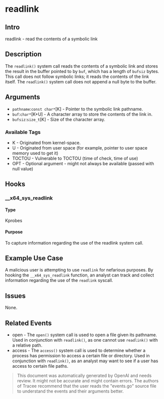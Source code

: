 
# readlink

## Intro
readlink - read the contents of a symbolic link

## Description
The `readlink()` system call reads the contents of a symbolic link and stores the 
result in the buffer pointed to by `buf`, which has a length of `bufsiz` bytes. 
This call does not follow symbolic links; it reads the contents of the link itself. 
The `readlink()` system call does not append a null byte to the buffer. 

## Arguments
* `pathname`:`const char*`[K] - Pointer to the symbolic link pathname.
* `buf`:`char*`[K+U] - A character array to store the contents of the link in.
* `bufsiz`:`size_t`[K] - Size of the character array.

### Available Tags
* K - Originated from kernel-space.
* U - Originated from user space (for example, pointer to user space memory used to get it)
* TOCTOU - Vulnerable to TOCTOU (time of check, time of use)
* OPT - Optional argument - might not always be available (passed with null value)

## Hooks
### __x64_sys_readlink
#### Type
Kprobes
#### Purpose
To capture information regarding the use of the readlink system call.

## Example Use Case
A malicious user is attempting to use `readlink` for nefarious purposes. By 
hooking the `__x64_sys_readlink` function, an analyst can track and collect 
information regarding the use of the `readlink` syscall.

## Issues
None.

## Related Events
* open - The `open()` system call is used to open a file given its pathname. Used 
in conjunction with `readlink()`, as one cannot use `readlink()` with a relative 
path. 
* access - The `access()` system call is used to determine whether a process has 
permission to access a certain file or directory. Used in conjunction with 
`readlink()`, as an analyst may want to see if a user has access to certain file 
paths.

> This document was automatically generated by OpenAI and needs review. It might
> not be accurate and might contain errors. The authors of Tracee recommend that
> the user reads the "events.go" source file to understand the events and their
> arguments better.
